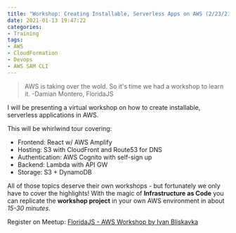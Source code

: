```yaml
---
title: "Workshop: Creating Installable, Serverless Apps on AWS (2/23/21)"
date: 2021-01-13 19:47:22
categories:
- Training
tags:
- AWS
- CloudFormation
- Devops
- AWS SAM CLI
---
```


> AWS is taking over the wold. So it's time we had a workshop to learn it. -Damian Montero, FloridaJS

<!-- more -->

I will be presenting a virtual workshop on how to create installable, serverless applications in AWS.

This will be whirlwind tour covering:

- Frontend: React w/ AWS Amplify
- Hosting: S3 with CloudFront and Route53 for DNS
- Authentication: AWS Cognito with self-sign up
- Backend: Lambda with API GW
- Storage: S3 + DynamoDB

All of those topics deserve their own workshops - but fortunately we only have to cover the highlights! With the magic of __Infrastructure as Code__ you can replicate the __workshop project__ in your own AWS environment in about _15-30 minutes_.

Register on Meetup: [FloridaJS - AWS Workshop by Ivan Bliskavka](https://www.meetup.com/floridajs/events/275711268/)